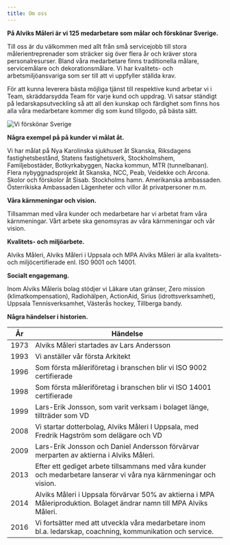 ```yaml
---
title: Om oss
---
```

**På Alviks Måleri är vi 125 medarbetare som målar och förskönar Sverige.**

Till oss är du välkommen med allt från små servicejobb till stora målerientreprenader som sträcker sig över flera år och kräver stora personalresurser. Bland våra medarbetare finns traditionella målare, servicemålare och dekorationsmålare. Vi har kvalitets- och arbetsmiljöansvariga som ser till att vi uppfyller ställda krav.

För att kunna leverera bästa möjliga tjänst till respektive kund arbetar vi i Team, skräddarsydda Team för varje kund och uppdrag. Vi satsar ständigt på ledarskapsutveckling så att all den kunskap och färdighet som finns hos alla våra medarbetare kommer dig som kund tillgodo, på bästa sätt.

![Vi förskönar Sverige](/img/alviks-3d-object-small.jpg)

**Några exempel på på kunder vi målat åt.**

Vi har målat på Nya Karolinska sjukhuset åt Skanska, Riksdagens fastighetsbestånd, Statens fastighetsverk, Stockholmshem, Familjebostäder, Botkyrkabyggen, Nacka kommun, MTR (tunnelbanan). Flera nybyggnadsprojekt åt Skanska, NCC, Peab, Veidekke och Arcona. Skolor och förskolor åt Sisab. Stockholms hamn. Amerikanska ambassaden. Österrikiska Ambassaden Lägenheter och villor åt privatpersoner m.m.

**Våra kärnmeningar och vision.**

Tillsamman med våra kunder och medarbetare har vi arbetat fram våra kärnmeningar. Vårt arbete ska genomsyras av våra kärnmeningar och vår vision.

**Kvalitets- och miljöarbete.**

Alviks Måleri, Alviks Måleri i Uppsala och MPA Alviks Måleri är alla kvalitets- och miljöcertifierade enl. ISO 9001 och 14001.

**Socialt engagemang.**

Inom Alviks Måleris bolag stödjer vi Läkare utan gränser, Zero mission (klimatkompensation),  Radiohälpen, ActionAid, Sirius (idrottsverksamhet), Uppsala Tennisverksamhet, Västerås hockey, Tillberga bandy.

**Några händelser i historien.**

| År   | Händelse                                                                                                              |
| ---- | --------------------------------------------------------------------------------------------------------------------- |
| 1973 | Alviks Måleri startades av Lars Andersson                                                                             |
| 1993 | Vi anställer vår första Arkitekt                                                                                      |
| 1996 | Som första måleriföretag i branschen blir vi ISO 9002 certifierade                                                    |
| 1998 | Som första måleriföretag i branschen blir vi ISO 14001 certifierade                                                   |
| 1999 | Lars-Erik Jonsson, som varit verksam i bolaget länge, tillträder som VD                                               |
| 2008 | Vi startar dotterbolag, Alviks Måleri I Uppsala, med Fredrik Hagström som delägare och VD                             |
| 2009 | Lars-Erik Jonsson och Daniel Andersson förvärvar merparten av aktierna i Alviks Måleri.                               |
| 2013 | Efter ett gediget arbete tillsammans med våra kunder och medarbetare lanserar vi våra nya kärnmeningar och vision.    |
| 2014 | Alviks Måleri i Uppsala förvärvar 50% av aktierna i MPA Måleriproduktion. Bolaget ändrar namn till MPA Alviks Måleri. |
| 2016 | Vi fortsätter med att utveckla våra medarbetare inom bl.a. ledarskap, coachning, kommunikation och service.           |
